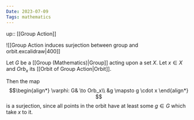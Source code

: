 ```yaml
---
Date: 2023-07-09
Tags: mathematics
---
```

up:: [[Group Action]]

![[Group Action induces surjection between group and orbit.excalidraw|400]]

Let $G$ be a [[Group (Mathematics)|Group]] acting upon a set $X$. Let $x \in X$ and $Orb_x$ its [[Orbit of Group Action|Orbit]].

Then the map 
$$\begin{align*}
\varphi: G& \to Orb_x\\
&g \mapsto g \cdot x
\end{align*}
$$
is a surjection, since all points in the orbit have at least some $g \in G$ which take $x$ to it.
